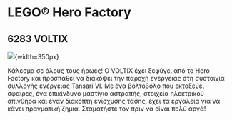 # LEGO® Hero Factory

## 6283 VOLTIX

![](https://www.lego.com/cdn/product-assets/product.img.pri/6283_prod.jpg){width=350px}

Κάλεσμα σε όλους τους ήρωες! Ο VOLTIX έχει ξεφύγει από το Hero Factory και προσπαθεί να διακόψει την παροχή ενέργειας στη συστοιχία συλλογής ενέργειας Tansari VI. Με ένα βολτοβόλο που εκτοξεύει σφαίρες, ένα επικίνδυνο μαστίγιο αστραπής, στοιχεία ηλεκτρικού σπινθήρα και έναν διακόπτη ενίσχυσης τάσης, έχει τα εργαλεία για να κάνει πραγματική ζημιά. Σταματήστε τον πριν να είναι πολύ αργά!